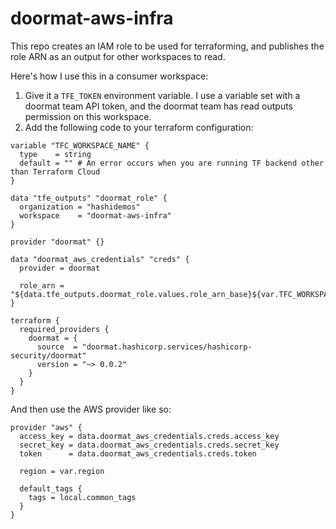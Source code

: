 # doormat-aws-infra

This repo creates an IAM role to be used for terraforming, and publishes the role ARN as an output for other workspaces to read.

Here's how I use this in a consumer workspace:

1. Give it a `TFE_TOKEN` environment variable. I use a variable set with a doormat team API token, and the doormat team has read outputs permission on this workspace.
2. Add the following code to your terraform configuration:
```
variable "TFC_WORKSPACE_NAME" {
  type    = string
  default = "" # An error occurs when you are running TF backend other than Terraform Cloud
}

data "tfe_outputs" "doormat_role" {
  organization = "hashidemos"
  workspace    = "doormat-aws-infra"
}

provider "doormat" {}

data "doormat_aws_credentials" "creds" {
  provider = doormat

  role_arn = "${data.tfe_outputs.doormat_role.values.role_arn_base}${var.TFC_WORKSPACE_NAME}"
}

terraform {
  required_providers {
    doormat = {
      source  = "doormat.hashicorp.services/hashicorp-security/doormat"
      version = "~> 0.0.2"
    }
  }
}
```

And then use the AWS provider like so:
```
provider "aws" {
  access_key = data.doormat_aws_credentials.creds.access_key
  secret_key = data.doormat_aws_credentials.creds.secret_key
  token      = data.doormat_aws_credentials.creds.token

  region = var.region

  default_tags {
    tags = local.common_tags
  }
}
```
